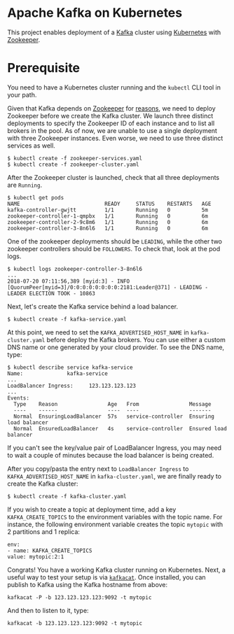 # Apache Kafka on Kubernetes

This project enables deployment of a [Kafka](http://kafka.apache.org/) cluster using
[Kubernetes](http://kubernetes.io/) with [Zookeeper](https://zookeeper.apache.org/).

# Prerequisite
You need to have a Kubernetes cluster running and the `kubectl` CLI tool in your path.

Given that Kafka depends on [Zookeeper](https://zookeeper.apache.org/) for
[reasons](https://www.quora.com/What-is-the-actual-role-of-ZooKeeper-in-Kafka),
we need to deploy Zookeeper before we create the Kafka cluster. 
We launch three distinct deployments to specify the Zookeeper ID of each
instance and to list all brokers in the pool. As of now, we are unable to use a
single deployment with three Zookeeper instances. Even worse, we need to use
three distinct services as well.

```
$ kubectl create -f zookeeper-services.yaml
$ kubectl create -f zookeeper-cluster.yaml
```

After the Zookeeper cluster is launched, check that all three deployments are
`Running`.

```
$ kubectl get pods
NAME                           READY     STATUS    RESTARTS   AGE
kafka-controller-gwjtt         1/1       Running   0          5m
zookeeper-controller-1-qmpbx   1/1       Running   0          6m
zookeeper-controller-2-9c8m6   1/1       Running   0          6m
zookeeper-controller-3-8n6l6   1/1       Running   0          6m
```

One of the zookeeper deployments should be `LEADING`, while the other two zookeeper controllers should be
`FOLLOWERS`. To check that, look at the pod logs.

```
$ kubectl logs zookeeper-controller-3-8n6l6
...
2018-07-20 07:11:56,389 [myid:3] - INFO  [QuorumPeer[myid=3]/0:0:0:0:0:0:0:0:2181:Leader@371] - LEADING - LEADER ELECTION TOOK - 10863
```

Next, let's create the Kafka service behind a load balancer.

```
$ kubectl create -f kafka-service.yaml
```

At this point, we need to set the `KAFKA_ADVERTISED_HOST_NAME` in
`kafka-cluster.yaml` before deploy the Kafka brokers. You can use either a
custom DNS name or one generated by your cloud provider. To see the DNS name, type:

```
$ kubectl describe service kafka-service
Name:              kafka-service
...
LoadBalancer Ingress:     123.123.123.123
...
Events:
  Type    Reason                Age   From                Message
  ----    ------                ----  ----                -------
  Normal  EnsuringLoadBalancer  57s   service-controller  Ensuring load balancer
  Normal  EnsuredLoadBalancer   4s    service-controller  Ensured load balancer
```

If you can't see the key/value pair of LoadBalancer Ingress, you may need to wait a couple of minutes because the load balancer is being created.

After you copy/pasta the entry next to `LoadBalancer Ingress` to
`KAFKA_ADVERTISED_HOST_NAME` in `kafka-cluster.yaml`, we are finally ready to
create the Kafka cluster:

```
$ kubectl create -f kafka-cluster.yaml
```

If you wish to create a topic at deployment time, add a key
`KAFKA_CREATE_TOPICS` to the environment variables with the topic name. For
instance, the following environment variable creates the topic `mytopic` with
2 partitions and 1 replica:

```
env:
- name: KAFKA_CREATE_TOPICS
value: mytopic:2:1
```

Congrats! You have a working Kafka cluster running on Kubernetes. Next, a useful way to test your setup is via
[`kafkacat`](https://github.com/edenhill/kafkacat). Once installed, you can
publish to Kafka using the Kafka hostname from above:

```
kafkacat -P -b 123.123.123.123:9092 -t mytopic
```

And then to listen to it, type:

```
kafkacat -b 123.123.123.123:9092 -t mytopic
```